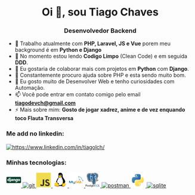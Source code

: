 <h1 align="center">Oi 👋, sou Tiago Chaves</h1>
<h3 align="center">Desenvolvedor Backend</h3>



- 🔭 Trabalho atualmente com **PHP, Laravel, JS e Vue** porem meu background é em **Python e Django**
- 🌱 No momento estou lendo **Codigo Limpo** (Clean Code) e em seguida **DDD**.
- 👯 Eu gostaria de colaborar mais com projetos em **Python** com **Django**.
- 🤔 Constantemente procuro ajuda sobre PHP e esta sendo muito bom.
- 💬 Eu gosto muito de Desenvolver Web e tenho curiosidades com Automação.
- 📫 Você pode entrar em contato comigo pelo email **tiagodevch@gmail.com**
- ⚡ Mais sobre mim: **Gosto de jogar xadrez, anime e de vez enquando toco Flauta Transversa**

<h3 align="left">Me add no linkedin:</h3>
<p align="left">
<a href="https://www.linkedin.com/in/tiagolch/" target="blank"><img align="center" src="https://raw.githubusercontent.com/rahuldkjain/github-profile-readme-generator/master/src/images/icons/Social/linked-in-alt.svg" alt="https://www.linkedin.com/in/tiagolch/" height="30" width="40" /></a>
</p>

<h3 align="left">Minhas tecnologias: </h3>
<p align="left"> 
<a href="https://www.djangoproject.com/" target="_blank"> <img src="https://raw.githubusercontent.com/devicons/devicon/master/icons/django/django-original.svg" alt="django" width="40" height="40"/> </a> 
<a href="https://git-scm.com/" target="_blank"> <img src="https://www.vectorlogo.zone/logos/git-scm/git-scm-icon.svg" alt="git" width="40" height="40"/> </a> 
<a href="https://developer.mozilla.org/en-US/docs/Web/JavaScript" target="_blank"> <img src="https://raw.githubusercontent.com/devicons/devicon/master/icons/javascript/javascript-original.svg" alt="javascript" width="40" height="40"/> </a> 
<a href="https://www.linux.org/" target="_blank"> <img src="https://raw.githubusercontent.com/devicons/devicon/master/icons/linux/linux-original.svg" alt="linux" width="40" height="40"/> </a> 
<a href="https://www.mysql.com/" target="_blank"> <img src="https://raw.githubusercontent.com/devicons/devicon/master/icons/mysql/mysql-original-wordmark.svg" alt="mysql" width="40" height="40"/> </a> 
<a href="https://www.postgresql.org" target="_blank"> <img src="https://raw.githubusercontent.com/devicons/devicon/master/icons/postgresql/postgresql-original-wordmark.svg" alt="postgresql" width="40" height="40"/> </a> 
<a href="https://postman.com" target="_blank"> <img src="https://www.vectorlogo.zone/logos/getpostman/getpostman-icon.svg" alt="postman" width="40" height="40"/> </a> 
<a href="https://www.python.org" target="_blank"> <img src="https://raw.githubusercontent.com/devicons/devicon/master/icons/python/python-original.svg" alt="python" width="40" height="40"/> </a> 
<a href="https://www.sqlite.org/" target="_blank"> <img src="https://www.vectorlogo.zone/logos/sqlite/sqlite-icon.svg" alt="sqlite" width="40" height="40"/> </a> </p>

